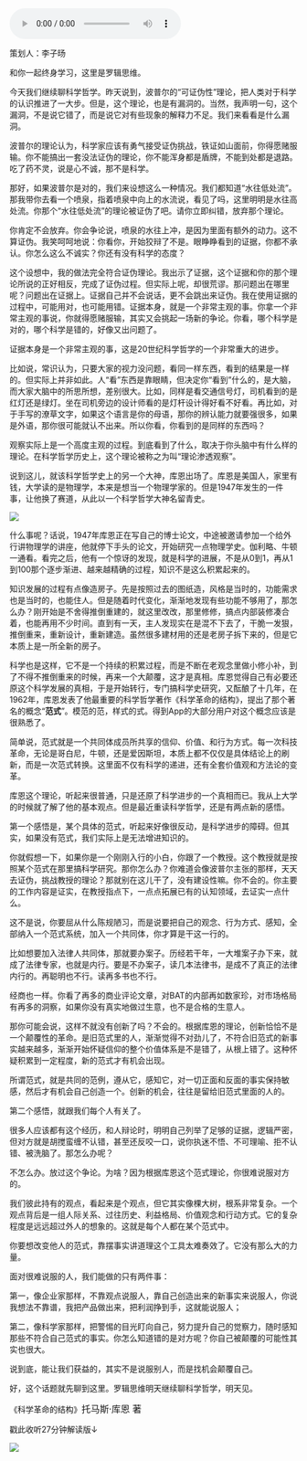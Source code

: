 <audio src="http://igetoss.cdn.igetget.com/mp3/201901/08/201901082128333838207186.mp3" controls="controls">您的浏览器不支持 audio 标签。</audio><p>策划人：李子旸</p><p>和你一起终身学习，这里是罗辑思维。</p><p>今天我们继续聊科学哲学。昨天说到，波普尔的“可证伪性”理论，把人类对于科学的认识推进了一大步。但是，这个理论，也是有漏洞的。当然，我声明一句，这个漏洞，不是说它错了，而是说它对有些现象的解释力不足。我们来看看是什么漏洞。</p><p>波普尔的理论认为，科学家应该有勇气接受证伪挑战，铁证如山面前，你得愿赌服输。你不能搞出一套没法证伪的理论，你不能浑身都是盾牌，不能到处都是退路。吃了药不灵，说是心不诚，那不是科学。</p><p>那好，如果波普尔是对的，我们来设想这么一种情况。我们都知道“水往低处流”。那我带你去看一个喷泉，指着喷泉中向上的水流说，看见了吗，这里明明是水往高处流。你那个“水往低处流”的理论被证伪了吧。请你立即纠错，放弃那个理论。</p><p>你肯定不会放弃。你会争论说，喷泉的水往上冲，是因为里面有额外的动力。这不算证伪。我笑呵呵地说：你看你，开始狡辩了不是。眼睁睁看到的证据，你都不承认。你怎么这么不诚实？你还有没有科学的态度？</p><p>这个设想中，我的做法完全符合证伪理论。我出示了证据，这个证据和你的那个理论所说的正好相反，完成了证伪过程。但实际上呢，却很荒谬。那问题出在哪里呢？问题出在证据上。证据自己并不会说话，更不会跳出来证伪。我在使用证据的过程中，可能用对，也可能用错。证据本身，就是一个非常主观的事。你拿一个非常主观的事说，你就得愿赌服输，其实又会挑起一场新的争论。你看，哪个科学是对的，哪个科学是错的，好像又出问题了。</p><p>证据本身是一个非常主观的事，这是20世纪科学哲学的一个非常重大的进步。</p><p>比如说，常识认为，只要大家的视力没问题，看同一样东西，看到的结果是一样的。但实际上并非如此。人“看”东西是靠眼睛，但决定你“看到”什么的，是大脑，而大家大脑中的所思所想，差别很大。比如，同样是看交通信号灯，司机看到的是红灯还是绿灯。坐在司机旁边的设计师看的是灯杆设计得好看不好看。再比如，对于手写的潦草文字，如果这个语言是你的母语，那你的辨认能力就要强很多，如果是外语，那你很可能就认不出来。所以你看，你看到的是同样的东西吗？</p><p>观察实际上是一个高度主观的过程。到底看到了什么，取决于你头脑中有什么样的理论。在科学哲学历史上，这个理论被称之为叫“理论渗透观察”。</p><p> </p><p>说到这儿，就该科学哲学史上的另一个大神，库恩出场了。库恩是美国人，家里有钱，大学读的是物理学，本来是想当一个物理学家的。但是1947年发生的一件事，让他换了赛道，从此以一个科学哲学大神名留青史。</p><img src="https://piccdn.igetget.com/img/201901/08/201901082147318784907843.jpg" /><p>什么事呢？话说，1947年库恩正在写自己的博士论文，中途被邀请参加一个给外行讲物理学的讲座，他就停下手头的论文，开始研究一点物理学史。伽利略、牛顿一通看。看完之后，他有一个惊讶的发现，就是科学的进展，不是从0到1，再从1到100那个逐步渐进、越来越精确的过程，知识不是这么积累起来的。</p><p>知识发展的过程有点像造房子。先是按照过去的图纸造，风格是当时的，功能需求也是当时的，也能住人。但是随着时代变化，渐渐地发现有些功能不够用了，那怎么办？刚开始是不舍得推倒重建的，就这里改改，那里修修，搞点内部装修凑合着，也能再用不少时间。直到有一天，主人发现实在是混不下去了，干脆一发狠，推倒重来，重新设计，重新建造。虽然很多建材用的还是老房子拆下来的，但是它本质上是一所全新的房子。</p><p>科学也是这样，它不是一个持续的积累过程，而是不断在老观念里做小修小补，到了不得不推倒重来的时候，再来一个大颠覆，这才是真相。库恩觉得自己有必要还原这个科学发展的真相，于是开始转行，专门搞科学史研究，又酝酿了十几年，在1962年，库恩发表了他最重要的科学哲学著作《科学革命的结构》，提出了那个著名的概念“<b>范式</b>”。模范的范，样式的式。得到App的大部分用户对这个概念应该是很熟悉了。</p><p>简单说，范式就是一个共同体成员所共享的信仰、价值、和行为方式。每一次科技革命，无论是哥白尼，牛顿，还是爱因斯坦，本质上都不仅仅是具体结论上的刷新，而是一次范式转换。这里面不仅有科学的递进，还有全套价值观和方法论的变革。</p><p>库恩这个理论，听起来很普通，只是还原了科学进步的一个真相而已。我从上大学的时候就了解了他的基本观点。但是最近重读科学哲学，还是有两点新的感悟。</p><p>第一个感悟是，某个具体的范式，听起来好像很反动，是科学进步的障碍。但其实，如果没有范式，我们实际上是无法增进知识的。</p><p>你就假想一下，如果你是一个刚刚入行的小白，你跟了一个教授。这个教授就是按照某个范式在那里搞科学研究。那你怎么办？你难道会像波普尔主张的那样，天天去证伪，挑战教授的理论？那就别在这儿干了，没有建设性嘛。你不会的。你主要的工作内容是证实，在教授指点下，一点点拓展已有的认知领域，去证实一点什么。</p><p>这不是说，你要屈从什么陈规陋习，而是说要把自己的观念、行为方式、感知，全部纳入一个范式系统，加入一个共同体，你才算是干这一行的。</p><p>比如想要加入法律人共同体，那就要办案子。历经若干年，一大堆案子办下来，就成了法律专家，也就是内行。要是不办案子，读几本法律书，是成不了真正的法律内行的。再聪明也不行。读再多书也不行。</p><p>经商也一样。你看了再多的商业评论文章，对BAT的内部再如数家珍，对市场格局有再多的洞察，如果你没有真实地做过生意，也不是合格的生意人。</p><p>那你可能会说，这样不就没有创新了吗？不会的。根据库恩的理论，创新恰恰不是一个颠覆性的革命。是旧范式里的人，渐渐觉得不对劲儿了，不符合旧范式的新事实越来越多，渐渐开始怀疑信仰的整个价值体系是不是错了，从根上错了。这种怀疑积累到一定程度，新的范式才有机会出现。</p><p>所谓范式，就是共同的范例，遵从它，感知它，对一切正面和反面的事实保持敏感，然后才有机会自己创造一个。创新的机会，往往是留给旧范式里面的人的。</p><p>第二个感悟，就跟我们每个人有关了。</p><p>很多人应该都有这个经历，和人辩论时，明明自己列举了足够的证据，逻辑严密，但对方就是胡搅蛮缠不认错，甚至还反咬一口，说你执迷不悟、不可理喻、拒不认错、被洗脑了。那怎么办呢？</p><p>不怎么办。放过这个争论。为啥？因为根据库恩这个范式理论，你很难说服对方的。</p><p>我们彼此持有的观点，看起来是个观点，但它其实像棵大树，根系非常复杂。一个观点背后是一组人际关系、过往历史、利益格局、价值观念和行动方式。它的复杂程度是远远超过外人的想象的。这就是每个人都在某个范式中。</p><p>你要想改变他人的范式，靠摆事实讲道理这个工具太难奏效了。它没有那么大的力量。</p><p>面对很难说服的人，我们能做的只有两件事：</p><p>第一，像企业家那样，不靠观点说服人，靠自己创造出来的新事实来说服人，你说我想法不靠谱，我把产品做出来，把利润挣到手，这就能说服人；</p><p>第二，像科学家那样，把警惕的目光盯向自己，努力提升自己的觉察力，随时感知那些不符合自己范式的事实。你怎么知道错的是对方呢？你自己被颠覆的可能性其实也很大。</p><p>说到底，能让我们获益的，其实不是说服别人，而是找机会颠覆自己。</p><p> </p><p></p><p></p><p>好，这个话题就先聊到这里。罗辑思维明天继续聊科学哲学，明天见。</p><p>《科学革命的结构》<span style="font-size: 16px;">托马斯·库恩 著</span></p><p> <p></p></p><p>戳此收听27分钟解读版↓</p><img src="https://piccdn.igetget.com/img/201901/08/201901082345202774201186.jpg" />